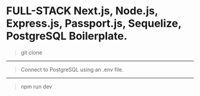 # FULL-STACK Next.js, Node.js, Express.js, Passport.js, Sequelize, PostgreSQL Boilerplate.
 >git clone
 ---
 >Connect to PostgreSQL using an .env file.
 ---
 >npm run dev
